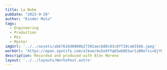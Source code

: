 ```yaml
---
title: La Nube
pubDate: "2023-9-28"
author: "Kinder Malo"
tags:
  - Engineering
  - Production
  - Mix
  - Master
imgUrl: '../../assets/ab67616d0000b27392aec8d0c83c07f19ca65566.jpeg'
workUrl: 'https://open.spotify.com/album/4u5o9fYq65wU6ESwr1zBRe?si=DjYOUuqJRRGj8jnaL5EpaAº'
description: Recorded and produced with Álex Moreno
layout: '../../layouts/WorksPost.astro'
---
```

